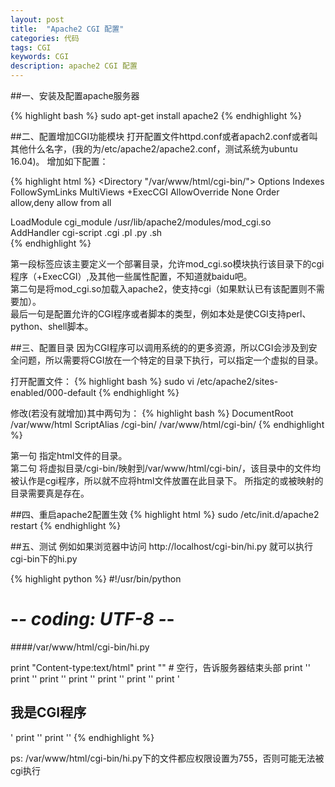 ```yaml
---
layout: post
title:  "Apache2 CGI 配置"
categories: 代码
tags: CGI
keywords: CGI
description: apache2 CGI 配置
---
```


##一、安装及配置apache服务器

{% highlight bash %}
sudo apt-get install apache2
{% endhighlight %}

##二、配置增加CGI功能模块
打开配置文件httpd.conf或者apach2.conf或者叫其他什么名字，(我的为/etc/apache2/apache2.conf，测试系统为ubuntu 16.04)。
增加如下配置：

{% highlight html %}
<Directory "/var/www/html/cgi-bin/">
	Options Indexes FollowSymLinks MultiViews +ExecCGI
	AllowOverride None
	Order allow,deny
	allow from all
</Directory>

LoadModule cgi_module /usr/lib/apache2/modules/mod_cgi.so 	
AddHandler cgi-script .cgi .pl .py .sh 	
{% endhighlight %}

第一段标签应该主要定义一个部署目录，允许mod_cgi.so模块执行该目录下的cgi程序（+ExecCGI）,及其他一些属性配置，不知道就baidu吧。
<br />第二句是将mod_cgi.so加载入apache2，使支持cgi（如果默认已有该配置则不需要加）。
<br />最后一句是配置允许的CGI程序或者脚本的类型，例如本处是使CGI支持perl、python、shell脚本。

##三、配置目录
因为CGI程序可以调用系统的的更多资源，所以CGI会涉及到安全问题，所以需要将CGI放在一个特定的目录下执行，可以指定一个虚拟的目录。

打开配置文件：
{% highlight bash %}
sudo vi /etc/apache2/sites-enabled/000-default
{% endhighlight %}

修改(若没有就增加)其中两句为：
{% highlight bash %}
DocumentRoot /var/www/html
ScriptAlias /cgi-bin/ /var/www/html/cgi-bin/
{% endhighlight %}

第一句 指定html文件的目录。
<br />第二句 将虚拟目录/cgi-bin/映射到/var/www/html/cgi-bin/，该目录中的文件均被认作是cgi程序，所以就不应将html文件放置在此目录下。
所指定的或被映射的目录需要真是存在。


##四、重启apache2配置生效
{% highlight html %}
sudo /etc/init.d/apache2 restart
{% endhighlight %}

##五、测试
例如如果浏览器中访问 http://localhost/cgi-bin/hi.py 就可以执行cgi-bin下的hi.py

{% highlight python %}
#!/usr/bin/python
# -*- coding: UTF-8 -*-
####/var/www/html/cgi-bin/hi.py

print "Content-type:text/html"
print ""                               # 空行，告诉服务器结束头部
print '<html>'
print '<head>'
print '<meta charset="utf-8">'
print '<title>Hi CGI - CGI 程序</title>'
print '</head>'
print '<body>'
print '<h2>我是CGI程序</h2>'
print '</body>'
print '</html>'
{% endhighlight %}

ps: /var/www/html/cgi-bin/hi.py下的文件都应权限设置为755，否则可能无法被cgi执行
